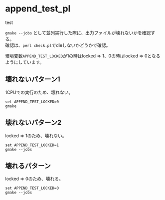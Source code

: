 # append_test_pl
test

`gmake --jobs` として並列実行した際に、出力ファイルが壊れないかを確認する。  
確認は、`perl check.pl`でdieしないかどうかで確認。

環境変数`APPEND_TEST_LOCKED`が1の時はlocked => 1、0の時はlocked => 0となるようにしています。

## 壊れないパターン1

1CPUでの実行のため、壊れない。

```
set APPEND_TEST_LOCKED=0
gmake
```

## 壊れないパターン2

locked => 1のため、壊れない。

```
set APPEND_TEST_LOCKED=1
gmake --jobs
```

## 壊れるパターン

locked => 0のため、壊れる。

```
set APPEND_TEST_LOCKED=0
gmake --jobs
```
